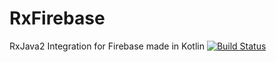 # RxFirebase
RxJava2 Integration for Firebase made in Kotlin
[![Build Status](https://travis-ci.org/Atternatt/RxFirebase.svg?branch=master)](https://travis-ci.org/Atternatt/RxFirebase)